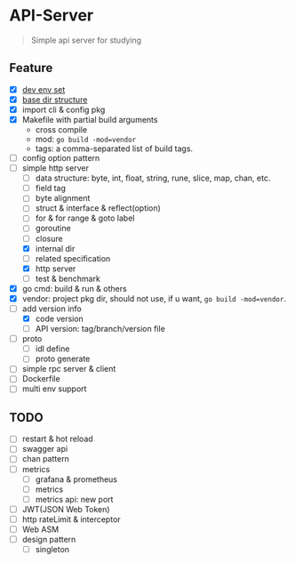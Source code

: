 # API-Server

>Simple api server for studying

## Feature

- [x] [dev env set](doc/dev_env_set.md)
- [x] [base dir structure](doc/base_dir_structure.md)
- [x] import cli & config pkg
- [x] Makefile with partial build arguments
    - cross compile
    - mod: `go build -mod=vendor`
    - tags: a comma-separated list of build tags.
- [ ] config option pattern
- [ ] simple http server
    - [ ] data structure: byte, int, float, string, rune, slice, map, chan, etc.
    - [ ] field tag
    - [ ] byte alignment
    - [ ] struct & interface & reflect(option)
    - [ ] for & for range & goto label
    - [ ] goroutine
    - [ ] closure
    - [x] internal dir
    - [ ] related specification
    - [x] http server
    - [ ] test & benchmark
- [x] go cmd: build & run & others
- [x] vendor: project pkg dir, should not use, if u want, `go build -mod=vendor`.
- [ ] add version info
    - [x] code version
    - [ ] API version: tag/branch/version file
- [ ] proto
    - [ ] idl define
    - [ ] proto generate
- [ ] simple rpc server & client
- [ ] Dockerfile
- [ ] multi env support

## TODO

- [ ] restart & hot reload
- [ ] swagger api
- [ ] chan pattern
- [ ] metrics
    - [ ] grafana & prometheus
    - [ ] metrics
    - [ ] metrics api: new port
- [ ] JWT(JSON Web Token)
- [ ] http rateLimit & interceptor
- [ ] Web ASM
- [ ] design pattern
    - [ ] singleton
